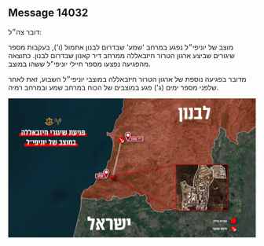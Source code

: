 ## Message 14032

דובר צה״ל:

מוצב של יוניפי״ל נפגע במרחב 'שמע' שבדרום לבנון אתמול  (ו'), בעקבות מספר שיגורים שביצע ארגון הטרור חיזבאללה ממרחב דיר קאנון שבדרום לבנון. כתוצאה מהפגיעה נפצעו מספר חיילי יוניפי"ל ששהו במוצב.

מדובר בפגיעה נוספת של ארגון הטרור חיזבאללה במוצבי יוניפי״ל השבוע, זאת לאחר שלפני מספר ימים (ג') פגע במוצבים של הכוח במרחב שמע ובמרחב רמיה.

![Photo](14032/14032_photo.jpg)
